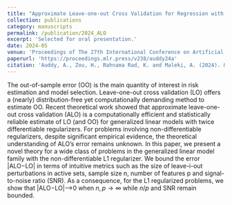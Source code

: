 ```yaml
---
title: "Approximate Leave-one-out Cross Validation for Regression with L1 Regularizers"
collection: publications
category: manuscripts
permalink: /publication/2024_ALO
excerpt: 'Selected for oral presentation.'
date: 2024-05
venue: 'Proceedings of The 27th International Conference on Artificial Intelligence and Statistics'
paperurl: 'https://proceedings.mlr.press/v238/auddy24a'
citation: 'Auddy, A., Zou, H., Rahnama Rad, K. and Maleki, A. (2024). &quot;Approximate Leave-one-out Cross Validation for Regression with L1 Regularizers.&quot; <i>Proceedings of The 27th International Conference on AISTATS</i>. 238:2377-2385.'
---
```

The out-of-sample error (OO) is the main quantity of interest in risk estimation and model selection. Leave-one-out cross validation (LO) offers a (nearly) distribution-free yet computationally demanding method to estimate OO. Recent theoretical work showed that approximate leave-one-out cross validation (ALO) is a computationally efficient and statistically reliable estimate of LO (and OO) for generalized linear models with twice differentiable regularizers. For problems involving non-differentiable regularizers, despite significant empirical evidence, the theoretical understanding of ALO’s error remains unknown. In this paper, we present a novel theory for a wide class of problems in the generalized linear model family with the non-differentiable L1 regularizer. We bound the error |ALO−LO| in terms of intuitive metrics such as the size of leave-i-out perturbations in active sets, sample size n, number of features p and signal-to-noise ratio (SNR). As a consequence, for the L1 regularized problems, we show that |ALO−LO|⟶0 when $n,p\to\infty$ while $n/p$ and SNR remain bounded.

